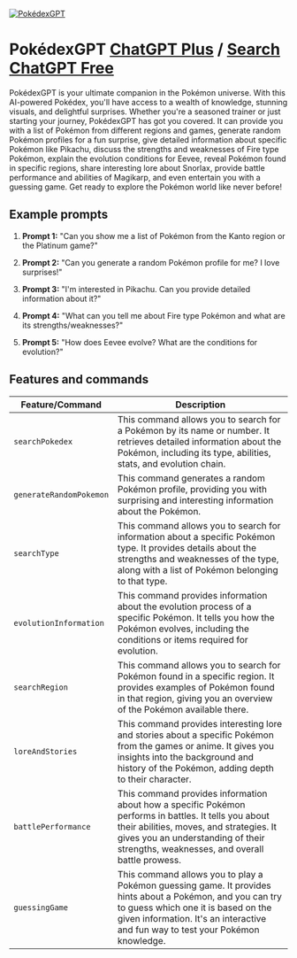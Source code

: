 
[![PokédexGPT](https://files.oaiusercontent.com/file-4VuqHg3qYQo1ZHnVZPmIrKLJ?se=2123-10-16T05%3A10%3A36Z&sp=r&sv=2021-08-06&sr=b&rscc=max-age%3D31536000%2C%20immutable&rscd=attachment%3B%20filename%3DDALL%25C2%25B7E%25202023-11-09%252000.02.21%2520-%2520Craft%2520a%2520realistic%2520still%2520life%2520scene%2520featuring%2520an%2520original%252C%2520cute%252C%2520cartoonish%2520creature%2520that%2520evokes%2520the%2520essence%2520of%2520a%2520friendly%2520Pokemon.%2520This%2520creature%2520is%2520be.png&sig=Q%2BxWXdNFYFGGcbslEo3LcL0DOScQDK6FSVijQzF1QIs%3D)](https://chat.openai.com/g/g-SDG9T9p1v-pokedexgpt)

# PokédexGPT [ChatGPT Plus](https://chat.openai.com/g/g-SDG9T9p1v-pokedexgpt) / [Search ChatGPT Free](https://gptcall.net/index.html#/?search=Pok%C3%A9dexGPT)

PokédexGPT is your ultimate companion in the Pokémon universe. With this AI-powered Pokédex, you'll have access to a wealth of knowledge, stunning visuals, and delightful surprises. Whether you're a seasoned trainer or just starting your journey, PokédexGPT has got you covered. It can provide you with a list of Pokémon from different regions and games, generate random Pokémon profiles for a fun surprise, give detailed information about specific Pokémon like Pikachu, discuss the strengths and weaknesses of Fire type Pokémon, explain the evolution conditions for Eevee, reveal Pokémon found in specific regions, share interesting lore about Snorlax, provide battle performance and abilities of Magikarp, and even entertain you with a guessing game. Get ready to explore the Pokémon world like never before!

## Example prompts

1. **Prompt 1:** "Can you show me a list of Pokémon from the Kanto region or the Platinum game?"

2. **Prompt 2:** "Can you generate a random Pokémon profile for me? I love surprises!"

3. **Prompt 3:** "I'm interested in Pikachu. Can you provide detailed information about it?"

4. **Prompt 4:** "What can you tell me about Fire type Pokémon and what are its strengths/weaknesses?"

5. **Prompt 5:** "How does Eevee evolve? What are the conditions for evolution?"


## Features and commands

| Feature/Command | Description |
| --- | --- |
| `searchPokedex` | This command allows you to search for a Pokémon by its name or number. It retrieves detailed information about the Pokémon, including its type, abilities, stats, and evolution chain. |
| `generateRandomPokemon` | This command generates a random Pokémon profile, providing you with surprising and interesting information about the Pokémon. |
| `searchType` | This command allows you to search for information about a specific Pokémon type. It provides details about the strengths and weaknesses of the type, along with a list of Pokémon belonging to that type. |
| `evolutionInformation` | This command provides information about the evolution process of a specific Pokémon. It tells you how the Pokémon evolves, including the conditions or items required for evolution. |
| `searchRegion` | This command allows you to search for Pokémon found in a specific region. It provides examples of Pokémon found in that region, giving you an overview of the Pokémon available there. |
| `loreAndStories` | This command provides interesting lore and stories about a specific Pokémon from the games or anime. It gives you insights into the background and history of the Pokémon, adding depth to their character. |
| `battlePerformance` | This command provides information about how a specific Pokémon performs in battles. It tells you about their abilities, moves, and strategies. It gives you an understanding of their strengths, weaknesses, and overall battle prowess. |
| `guessingGame` | This command allows you to play a Pokémon guessing game. It provides hints about a Pokémon, and you can try to guess which one it is based on the given information. It's an interactive and fun way to test your Pokémon knowledge. |


